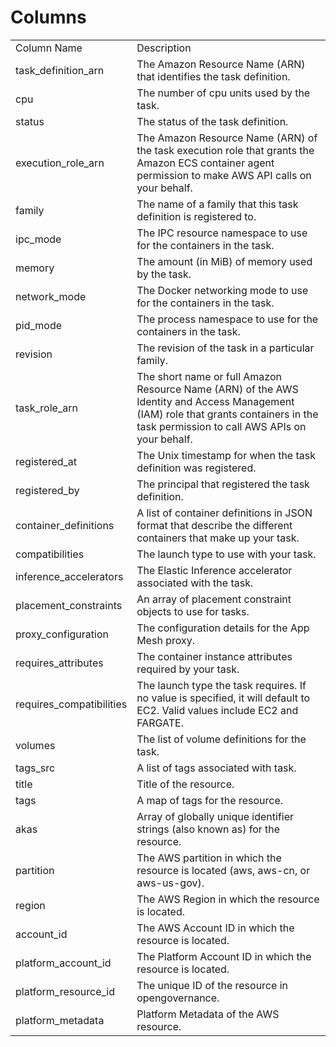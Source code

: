# Columns  

<table>
	<tr><td>Column Name</td><td>Description</td></tr>
	<tr><td>task_definition_arn</td><td>The Amazon Resource Name (ARN) that identifies the task definition.</td></tr>
	<tr><td>cpu</td><td>The number of cpu units used by the task.</td></tr>
	<tr><td>status</td><td>The status of the task definition.</td></tr>
	<tr><td>execution_role_arn</td><td>The Amazon Resource Name (ARN) of the task execution role that grants the Amazon ECS container agent permission to make AWS API calls on your behalf.</td></tr>
	<tr><td>family</td><td>The name of a family that this task definition is registered to.</td></tr>
	<tr><td>ipc_mode</td><td>The IPC resource namespace to use for the containers in the task.</td></tr>
	<tr><td>memory</td><td>The amount (in MiB) of memory used by the task.</td></tr>
	<tr><td>network_mode</td><td>The Docker networking mode to use for the containers in the task.</td></tr>
	<tr><td>pid_mode</td><td>The process namespace to use for the containers in the task.</td></tr>
	<tr><td>revision</td><td>The revision of the task in a particular family.</td></tr>
	<tr><td>task_role_arn</td><td>The short name or full Amazon Resource Name (ARN) of the AWS Identity and Access Management (IAM) role that grants containers in the task permission to call AWS APIs on your behalf.</td></tr>
	<tr><td>registered_at</td><td>The Unix timestamp for when the task definition was registered.</td></tr>
	<tr><td>registered_by</td><td>The principal that registered the task definition.</td></tr>
	<tr><td>container_definitions</td><td>A list of container definitions in JSON format that describe the different containers that make up your task.</td></tr>
	<tr><td>compatibilities</td><td>The launch type to use with your task.</td></tr>
	<tr><td>inference_accelerators</td><td>The Elastic Inference accelerator associated with the task.</td></tr>
	<tr><td>placement_constraints</td><td>An array of placement constraint objects to use for tasks.</td></tr>
	<tr><td>proxy_configuration</td><td>The configuration details for the App Mesh proxy.</td></tr>
	<tr><td>requires_attributes</td><td>The container instance attributes required by your task.</td></tr>
	<tr><td>requires_compatibilities</td><td>The launch type the task requires. If no value is specified, it will default to EC2. Valid values include EC2 and FARGATE.</td></tr>
	<tr><td>volumes</td><td>The list of volume definitions for the task.</td></tr>
	<tr><td>tags_src</td><td>A list of tags associated with task.</td></tr>
	<tr><td>title</td><td>Title of the resource.</td></tr>
	<tr><td>tags</td><td>A map of tags for the resource.</td></tr>
	<tr><td>akas</td><td>Array of globally unique identifier strings (also known as) for the resource.</td></tr>
	<tr><td>partition</td><td>The AWS partition in which the resource is located (aws, aws-cn, or aws-us-gov).</td></tr>
	<tr><td>region</td><td>The AWS Region in which the resource is located.</td></tr>
	<tr><td>account_id</td><td>The AWS Account ID in which the resource is located.</td></tr>
	<tr><td>platform_account_id</td><td>The Platform Account ID in which the resource is located.</td></tr>
	<tr><td>platform_resource_id</td><td>The unique ID of the resource in opengovernance.</td></tr>
	<tr><td>platform_metadata</td><td>Platform Metadata of the AWS resource.</td></tr>
</table>